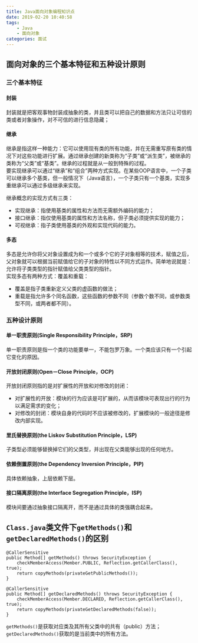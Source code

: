 ```yaml
---
title: Java面向对象编程知识点
date: 2019-02-20 10:40:58
tags: 
    - Java
    - 面向对象
categories: 面试
---
```


## 面向对象的三个基本特征和五种设计原则

### 三个基本特征

#### 封装
封装就是把客观事物封装成抽象的类，并且类可以把自己的数据和方法只让可信的类或者对象操作，对不可信的进行信息隐藏；
#### 继承
继承是指这样一种能力：它可以使用现有类的所有功能，并在无需重写原有类的情况下对这些功能进行扩展。通过继承创建的新类称为“子类”或“派生类”，被继承的类称为“父类”或“基类”。继承的过程就是从一般到特殊的过程。  
要实现继承可以通过“继承”和“组合”两种方式实现。在某些OOP语言中，一个子类可以继承多个基类，但一般情况下（Java语言），一个子类只有一个基类，实现多重继承可以通过多级继承来实现。 
<!-- more --> 
继承概念的实现方式有三类：  

- 实现继承：指使用基类的属性和方法而无需额外编码的能力；
- 接口继承：指仅使用基类的属性和方法名称，但子类必须提供实现的能力；
- 可视继承：指子类使用基类的外观和实现代码的能力。
#### 多态

多态是允许你将父对象设置成为和一个或多个它的子对象相等的技术，赋值之后，父对象就可以根据当前赋值给它的子对象的特性以不同方式运作。简单地说就是：允许将子类类型的指针赋值给父类类型的指针。  
实现多态有两种方式：覆盖和重载：  

- 覆盖是指子类重新定义父类的虚函数的做法；
- 重载是指允许多个同名函数，这些函数的参数不同（参数个数不同，或参数类型不同，或两者都不同）。

### 五种设计原则

#### 单一职责原则(Single Responsibility Principle，SRP)

单一职责原则是指一个类的功能要单一，不能包罗万象。一个类应该只有一个引起它变化的原因。

#### 开放封闭原则(Open－Close Principle，OCP)

 开放封闭原则指的是对扩展性的开放和对修改的封闭：
 - 对扩展性的开放：模块的行为应该是可扩展的，从而该模块可表现出行的行为以满足需求的变化；
 - 对修改的封闭：模块自身的代码时不应该被修改的，扩展模块的一般途径是修改内部实现。

 #### 里氏替换原则(the Liskov Substitution Principle，LSP) 

 子类型必须能够替换掉它们的父类型，并出现在父类能够出现的任何地方。


#### 依赖倒置原则(the Dependency Inversion Principle，PIP)

具体依赖抽象，上层依赖下层。

#### 接口隔离原则(the Interface Segregation Principle，ISP)

模块间要通过抽象接口隔离开，而不是通过具体的类强耦合起来。


## `Class.java`类文件下`getMethods()`和`getDeclaredMethods()`的区别

```
@CallerSensitive
public Method[] getMethods() throws SecurityException {
    checkMemberAccess(Member.PUBLIC, Reflection.getCallerClass(), true);
    return copyMethods(privateGetPublicMethods());
}

@CallerSensitive
public Method[] getDeclaredMethods() throws SecurityException {
    checkMemberAccess(Member.DECLARED, Reflection.getCallerClass(), true);
    return copyMethods(privateGetDeclaredMethods(false));
}
```
`getMethods()`是获取对应类及其所有父类中的共有（public）方法；`getDeclaredMethods()`获取的是当前类中的所有方法。
